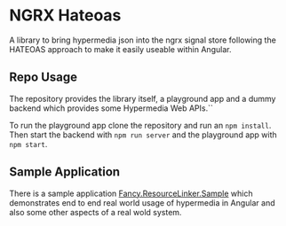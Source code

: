 # NGRX Hateoas

A library to bring hypermedia json into the ngrx signal store following the HATEOAS approach to make it easily useable within Angular.

## Repo Usage

The repository provides the library itself, a playground app and a dummy backend which provides some Hypermedia Web APIs.``

To run the playground app clone the repository and run an `npm install`. Then start the backend with `npm run server` and the playground app with `npm start`.

## Sample Application
There is a sample application [Fancy.ResourceLinker.Sample](https://github.com/fancyDevelopment/Fancy.ResourceLinker.Sample) which demonstrates end to end real world usage of hypermedia in Angular and also some other aspects of a real wold system.
